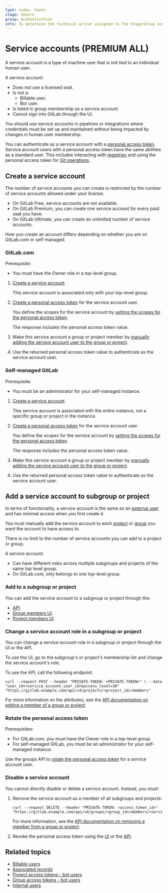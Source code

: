 ```yaml
---
type: index, howto
stage: Govern
group: Authentication
info: To determine the technical writer assigned to the Stage/Group associated with this page, see https://about.gitlab.com/handbook/product/ux/technical-writing/#assignments
---
```


# Service accounts **(PREMIUM ALL)**

A service account is a type of machine user that is not tied to an individual human
user.

A service account:

- Does not use a licensed seat.
- Is not a:
  - Billable user.
  - Bot user.
- Is listed in group membership as a service account.
- Cannot sign into GitLab through the UI.

You should use service accounts in pipelines or integrations where credentials must be
set up and maintained without being impacted by changes in human user membership.

You can authenticate as a service account with a [personal access token](personal_access_tokens.md).
Service account users with a personal access token have the same abilities as a standard user.
This includes interacting with [registries](../packages/index.md) and using the personal access
token for [Git operations](personal_access_tokens.md#clone-repository-using-personal-access-token).

## Create a service account

The number of service accounts you can create is restricted by the number of service
accounts allowed under your license:

- On GitLab Free, service accounts are not available.
- On GitLab Premium, you can create one service account for every paid seat you have.
- On GitLab Ultimate, you can create an unlimited number of service accounts.

How you create an account differs depending on whether you are on GitLab.com or self-managed.

### GitLab.com

Prerequisite:

- You must have the Owner role in a top-level group.

1. [Create a service account](../../api/groups.md#create-service-account-user).

   This service account is associated only with your top-level group.

1. [Create a personal access token](../../api/groups.md#create-personal-access-token-for-service-account-user)
   for the service account user.

   You define the scopes for the service account by [setting the scopes for the personal access token](personal_access_tokens.md#personal-access-token-scopes).

   The response includes the personal access token value.

1. Make this service account a group or project member by [manually adding the service account user to the group or project](#add-a-service-account-to-subgroup-or-project).
1. Use the returned personal access token value to authenticate as the service account user.

### Self-managed GitLab

Prerequisite:

- You must be an administrator for your self-managed instance.

1. [Create a service account](../../api/users.md#create-service-account-user).

   This service account is associated with the entire instance, not a specific group
   or project in the instance.

1. [Create a personal access token](../../api/users.md#create-a-personal-access-token)
   for the service account user.

   You define the scopes for the service account by [setting the scopes for the personal access token](personal_access_tokens.md#personal-access-token-scopes).

   The response includes the personal access token value.

1. Make this service account a group or project member by
   [manually adding the service account user to the group or project](#add-a-service-account-to-subgroup-or-project).
1. Use the returned personal access token value to authenticate as the service account user.

## Add a service account to subgroup or project

In terms of functionality, a service account is the same as an [external user](../../administration/external_users.md)
and has minimal access when you first create it.

You must manually add the service account to each
[project](../project/members/index.md#add-users-to-a-project) or
[group](../group/index.md#add-users-to-a-group) you want the account to have access to.

There is no limit to the number of service accounts you can add to a project or group.

A service account:

- Can have different roles across multiple subgroups and projects of the same top level group.
- On GitLab.com, only belongs to one top-level group.

### Add to a subgroup or project

You can add the service account to a subgroup or project through the:

- [API](../../api/members.md#add-a-member-to-a-group-or-project).
- [Group members UI](../group/index.md#add-users-to-a-group).
- [Project members UI](../project/members/index.md#add-users-to-a-project).

### Change a service account role in a subgroup or project

You can change a service account role in a subgroup or project through the UI or the API.

To use the UI, go to the subgroup's or project's membership list and change the service
account's role.

To use the API, call the following endpoint:

```shell
curl --request POST --header "PRIVATE-TOKEN: <PRIVATE-TOKEN>" \ --data "user_id=<service_account_user_id>&access_level=30" "https://gitlab.example.com/api/v4/projects/<project_id>/members"
```

For more information on the attributes, see the [API documentation on editing a member of a group or project](../../api/members.md#edit-a-member-of-a-group-or-project).

### Rotate the personal access token

Prerequisites:

- For GitLab.com, you must have the Owner role in a top-level group.
- For self-managed GitLab, you must be an administrator for your self-managed instance.

Use the groups API to [rotate the personal access token](../../api/groups.md#rotate-a-personal-access-token-for-service-account-user) for a service account user.

### Disable a service account

You cannot directly disable or delete a service account. Instead, you must:

1. Remove the service account as a member of all subgroups and projects:

   ```shell
   curl --request DELETE --header "PRIVATE-TOKEN: <access_token_id>" "https://gitlab.example.com/api/v4/groups/<group_id>/members/<service_account_id>"
   ```

   For more information, see the [API documentation on removing a member from a group or project](../../api/members.md#remove-a-member-from-a-group-or-project).

1. Revoke the personal access token using the [UI](personal_access_tokens.md#revoke-a-personal-access-token) or the [API](../../api/personal_access_tokens.md#revoke-a-personal-access-token).

## Related topics

- [Billable users](../../subscriptions/self_managed/index.md#billable-users)
- [Associated records](account/delete_account.md#associated-records)
- [Project access tokens - bot users](../project/settings/project_access_tokens.md#bot-users-for-projects)
- [Group access tokens - bot users](../group/settings/group_access_tokens.md#bot-users-for-groups)
- [Internal users](../../development/internal_users.md#internal-users)
